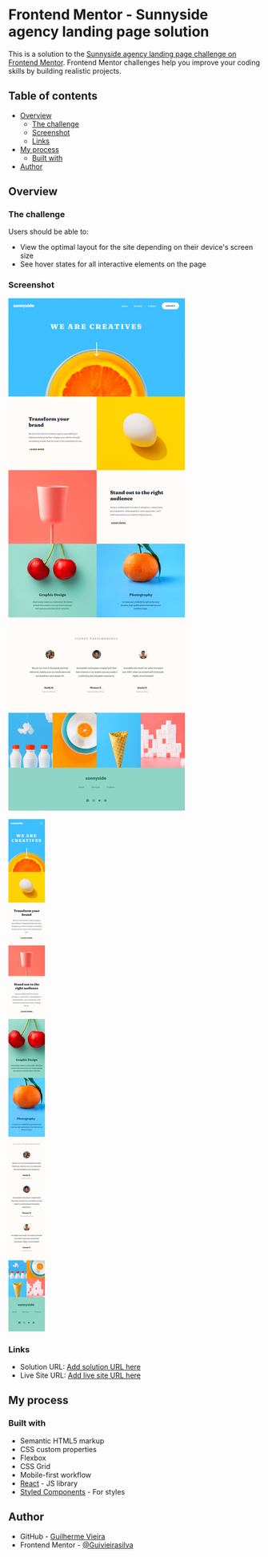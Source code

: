 # Frontend Mentor - Sunnyside agency landing page solution

This is a solution to the [Sunnyside agency landing page challenge on Frontend Mentor](https://www.frontendmentor.io/challenges/sunnyside-agency-landing-page-7yVs3B6ef). Frontend Mentor challenges help you improve your coding skills by building realistic projects.

## Table of contents

- [Overview](#overview)
  - [The challenge](#the-challenge)
  - [Screenshot](#screenshot)
  - [Links](#links)
- [My process](#my-process)
  - [Built with](#built-with)
- [Author](#author)


## Overview

### The challenge

Users should be able to:

- View the optimal layout for the site depending on their device's screen size
- See hover states for all interactive elements on the page

### Screenshot

![DESKTOP](./design/desktop-design.jpg)

![MOBILE](./design/mobile-design.jpg)


### Links

- Solution URL: [Add solution URL here](https://github.com/Guivieirasilva/sunnyside-agency-landing-page)
- Live Site URL: [Add live site URL here](https://sunnysideservices-by-gui.netlify.app/)

## My process

### Built with

- Semantic HTML5 markup
- CSS custom properties
- Flexbox
- CSS Grid
- Mobile-first workflow
- [React](https://reactjs.org/) - JS library
- [Styled Components](https://styled-components.com/) - For styles


## Author

- GitHub - [Guilherme Vieira](https://github.com/Guivieirasilva)
- Frontend Mentor - [@Guivieirasilva](https://www.frontendmentor.io/profile/Guivieirasilva)



